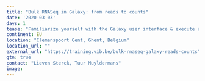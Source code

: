 ```yaml
---
title: "Bulk RNASeq in Galaxy: from reads to counts"
date: '2020-03-03'
days: 1
tease: "Familiarize yourself with the Galaxy user interface & execute a complete analysis of RNA-seq data"
continent: EU
location: "Clemenspoort Gent, Ghent, Belgium"
location_url: ""
external_url: "https://training.vib.be/bulk-rnaseq-galaxy-reads-counts"
gtn: true
contact: "Lieven Sterck, Tuur Muyldermans"
image: 
---
```

